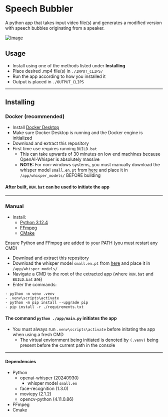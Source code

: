 # Speech Bubbler
A python app that takes input video file(s) and generates a modified version with speech bubbles originating from a speaker.

[![Image](https://github.com/user-attachments/assets/31a817aa-021f-4d5b-bcb5-527a90e2ea27)](https://github.com/user-attachments/assets/189fbad2-fe91-44cc-a427-389e928218e8)

## Usage
- Install using one of the methods listed under **Installing**
- Place desired .mp4 file(s) in ```./INPUT_CLIPS/```
- Run the app according to how you installed it
- Output is placed in ```./OUTPUT_CLIPS```

---

## Installing
### Docker (recommended)
- Install [Docker Desktop](https://www.docker.com/)
- Make sure Docker Desktop is running and the Docker engine is initialized
- Download and extract this repository
- First time use requires running ```BUILD.bat```
  - This can take upwards of 30 minutes on low end machines because OpenAI-Whisper is absolutely massive
  - **NOTE:** For non-windows systems, you must manually download the whisper model ```small.en.pt``` from [here](https://openaipublic.azureedge.net/main/whisper/models/f953ad0fd29cacd07d5a9eda5624af0f6bcf2258be67c92b79389873d91e0872/small.en.pt) and place it in ```/app/whisper_models/``` BEFORE building

#### After built, ```RUN.bat``` can be used to initiate the app
---
### Manual
- Install:
  - [Python 3.12.4](https://www.python.org/)
  - [FFmpeg](https://www.ffmpeg.org/)
  - [CMake](https://cmake.org/)

Ensure Python and FFmpeg are added to your PATH (you must restart any CMD)

- Download and extract this repository
- Download the whisper model ```small.en.pt``` from [here](https://openaipublic.azureedge.net/main/whisper/models/f953ad0fd29cacd07d5a9eda5624af0f6bcf2258be67c92b79389873d91e0872/small.en.pt) and place it in ```/app/whisper_models/```
- Navigate a CMD to the root of the extracted app (where ```RUN.bat``` and ```BUILD.bat``` are)
- Enter the commands:
```
- python -m venv .venv
- .venv\scripts\activate
- python -m pip install --upgrade pip
- pip install -r ./requirements.txt
```
#### The command ```python ./app/main.py``` initiates the app
- You must always run ```.venv\scripts\activate``` before initating the app when using a fresh CMD
  - The virtual enviornment being initiated is denoted by ```(.venv)``` being present before the current path in the console
    
---

#### Dependencies
- Python
  - openai-whisper (20240930)
    - whisper model ```small.en```
  - face-recognition (1.3.0)
  - moviepy (2.1.2)
  - opencv-python (4.11.0.86)
- FFmpeg
- Cmake
